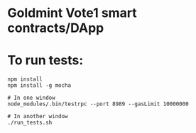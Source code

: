 # Goldmint Vote1 smart contracts/DApp

# To run tests:

```
npm install
npm install -g mocha

# In one window
node_modules/.bin/testrpc --port 8989 --gasLimit 10000000

# In another window
./run_tests.sh
```
